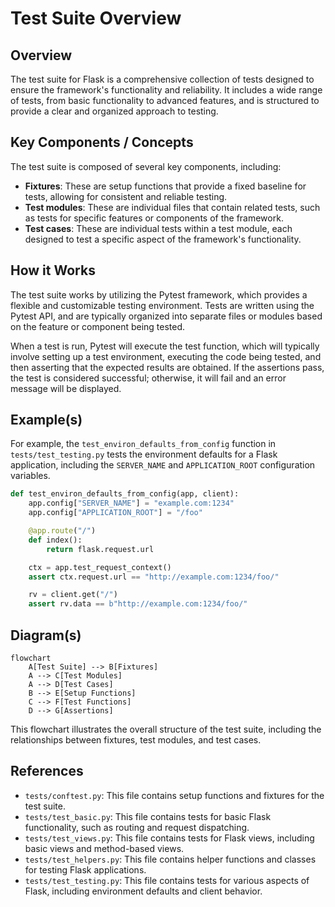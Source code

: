 # Test Suite Overview
## Overview
The test suite for Flask is a comprehensive collection of tests designed to ensure the framework's functionality and reliability. It includes a wide range of tests, from basic functionality to advanced features, and is structured to provide a clear and organized approach to testing.

## Key Components / Concepts
The test suite is composed of several key components, including:
* **Fixtures**: These are setup functions that provide a fixed baseline for tests, allowing for consistent and reliable testing.
* **Test modules**: These are individual files that contain related tests, such as tests for specific features or components of the framework.
* **Test cases**: These are individual tests within a test module, each designed to test a specific aspect of the framework's functionality.

## How it Works
The test suite works by utilizing the Pytest framework, which provides a flexible and customizable testing environment. Tests are written using the Pytest API, and are typically organized into separate files or modules based on the feature or component being tested.

When a test is run, Pytest will execute the test function, which will typically involve setting up a test environment, executing the code being tested, and then asserting that the expected results are obtained. If the assertions pass, the test is considered successful; otherwise, it will fail and an error message will be displayed.

## Example(s)
For example, the `test_environ_defaults_from_config` function in `tests/test_testing.py` tests the environment defaults for a Flask application, including the `SERVER_NAME` and `APPLICATION_ROOT` configuration variables.

```python
def test_environ_defaults_from_config(app, client):
    app.config["SERVER_NAME"] = "example.com:1234"
    app.config["APPLICATION_ROOT"] = "/foo"

    @app.route("/")
    def index():
        return flask.request.url

    ctx = app.test_request_context()
    assert ctx.request.url == "http://example.com:1234/foo/"

    rv = client.get("/")
    assert rv.data == b"http://example.com:1234/foo/"
```

## Diagram(s)
```mermaid
flowchart
    A[Test Suite] --> B[Fixtures]
    A --> C[Test Modules]
    A --> D[Test Cases]
    B --> E[Setup Functions]
    C --> F[Test Functions]
    D --> G[Assertions]
```
This flowchart illustrates the overall structure of the test suite, including the relationships between fixtures, test modules, and test cases.

## References
* `tests/conftest.py`: This file contains setup functions and fixtures for the test suite.
* `tests/test_basic.py`: This file contains tests for basic Flask functionality, such as routing and request dispatching.
* `tests/test_views.py`: This file contains tests for Flask views, including basic views and method-based views.
* `tests/test_helpers.py`: This file contains helper functions and classes for testing Flask applications.
* `tests/test_testing.py`: This file contains tests for various aspects of Flask, including environment defaults and client behavior.